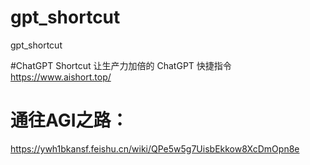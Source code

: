 # gpt_shortcut
gpt_shortcut

#ChatGPT Shortcut 让生产力加倍的 ChatGPT 快捷指令  https://www.aishort.top/

# 通往AGI之路：
https://ywh1bkansf.feishu.cn/wiki/QPe5w5g7UisbEkkow8XcDmOpn8e
